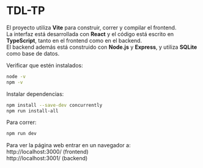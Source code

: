 # TDL-TP

El proyecto utiliza **Vite** para construir, correr y compilar el frontend.  
La interfaz está desarrollada con **React** y el código está escrito en **TypeScript**, tanto en el frontend como en el backend.  
El backend además está construido con **Node.js** y **Express**, y utiliza **SQLite** como base de datos.

Verificar que estén instalados:

```bash
node -v
npm -v
```

Instalar dependencias:

```bash
npm install --save-dev concurrently
npm run install-all
```

Para correr:

```bash
npm run dev
```

Para ver la página web entrar en un navegador a:  
http://localhost:3000/ (frontend)  
http://localhost:3001/ (backend)